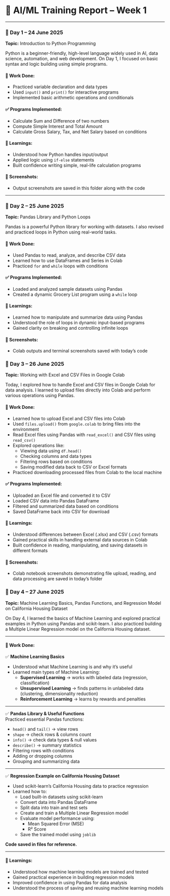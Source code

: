 # 📘 AI/ML Training Report – Week 1

---

### 📅 Day 1 – 24 June 2025  
**Topic:** Introduction to Python Programming

Python is a beginner-friendly, high-level language widely used in AI, data science, automation, and web development. On Day 1, I focused on basic syntax and logic building using simple programs.

#### 🔹 Work Done:
- Practiced variable declaration and data types
- Used `input()` and `print()` for interactive programs
- Implemented basic arithmetic operations and conditionals

#### ✅ Programs Implemented:
- Calculate Sum and Difference of two numbers  
- Compute Simple Interest and Total Amount  
- Calculate Gross Salary, Tax, and Net Salary based on conditions

#### 🧠 Learnings:
- Understood how Python handles input/output
- Applied logic using `if-else` statements
- Built confidence writing simple, real-life calculation programs

#### 📸 Screenshots:
- Output screenshots are saved in this folder along with the code

---

### 📅 Day 2 – 25 June 2025  
**Topic:** Pandas Library and Python Loops

Pandas is a powerful Python library for working with datasets. I also revised and practiced loops in Python using real-world tasks.

#### 🔹 Work Done:
- Used Pandas to read, analyze, and describe CSV data
- Learned how to use DataFrames and Series in Colab
- Practiced `for` and `while` loops with conditions

#### ✅ Programs Implemented:
- Loaded and analyzed sample datasets using Pandas  
- Created a dynamic Grocery List program using a `while` loop

#### 🧠 Learnings:
- Learned how to manipulate and summarize data using Pandas
- Understood the role of loops in dynamic input-based programs
- Gained clarity on breaking and controlling infinite loops

#### 📸 Screenshots:
- Colab outputs and terminal screenshots saved with today’s code

### 📅 Day 3 – 26 June 2025  
**Topic:** Working with Excel and CSV Files in Google Colab

Today, I explored how to handle Excel and CSV files in Google Colab for data analysis. I learned to upload files directly into Colab and perform various operations using Pandas.

#### 🔹 Work Done:
- Learned how to upload Excel and CSV files into Colab
- Used `files.upload()` from `google.colab` to bring files into the environment
- Read Excel files using Pandas with `read_excel()` and CSV files using `read_csv()`
- Explored operations like:
  - Viewing data using `df.head()`
  - Checking columns and data types
  - Filtering rows based on conditions
  - Saving modified data back to CSV or Excel formats
- Practiced downloading processed files from Colab to the local machine

#### ✅ Programs Implemented:
- Uploaded an Excel file and converted it to CSV  
- Loaded CSV data into Pandas DataFrame  
- Filtered and summarized data based on conditions  
- Saved DataFrame back into CSV for download

#### 🧠 Learnings:
- Understood differences between Excel (.xlsx) and CSV (.csv) formats
- Gained practical skills in handling external data sources in Colab
- Built confidence in reading, manipulating, and saving datasets in different formats

#### 📸 Screenshots:
- Colab notebook screenshots demonstrating file upload, reading, and data processing are saved in today’s folder

### 📅 Day 4 – 27 June 2025  
**Topic:** Machine Learning Basics, Pandas Functions, and Regression Model on California Housing Dataset  

On Day 4, I learned the basics of Machine Learning and explored practical examples in Python using Pandas and scikit-learn. I also practiced building a Multiple Linear Regression model on the California Housing dataset.

---

#### 🔹 Work Done:

✅ **Machine Learning Basics**  
- Understood what Machine Learning is and why it’s useful  
- Learned main types of Machine Learning:
  - **Supervised Learning** → works with labeled data (regression, classification)
  - **Unsupervised Learning** → finds patterns in unlabeled data (clustering, dimensionality reduction)
  - **Reinforcement Learning** → learns by rewards and penalties

---

✅ **Pandas Library & Useful Functions**  
Practiced essential Pandas functions:
- `head()` and `tail()` → view rows
- `shape` → check rows & columns count
- `info()` → check data types & null values
- `describe()` → summary statistics
- Filtering rows with conditions
- Adding or dropping columns
- Grouping and summarizing data

---

✅ **Regression Example on California Housing Dataset**  
- Used scikit-learn’s California Housing data to practice regression  
- Learned how to:
  - Load built-in datasets using scikit-learn
  - Convert data into Pandas DataFrame
  - Split data into train and test sets
  - Create and train a Multiple Linear Regression model
  - Evaluate model performance using:
    - Mean Squared Error (MSE)
    - R² Score
  - Save the trained model using `joblib`

**Code saved in files for reference.**

---

#### 🧠 Learnings:
- Understood how machine learning models are trained and tested
- Gained practical experience in building regression models
- Improved confidence in using Pandas for data analysis
- Understood the process of saving and reusing machine learning models











